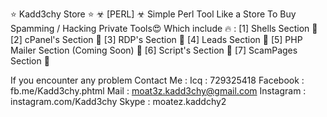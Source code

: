 ⭐ Kadd3chy Store ⭐
☣ [PERL] ☣ Simple Perl Tool Like a Store  To Buy Spamming / Hacking Private Tools😍
Which include 🔥  :
[1] Shells Section 💪
[2] cPanel's Section 💪 
[3] RDP's Section 💪
[4] Leads Section 💪
[5] PHP Mailer Section (Coming Soon) 💪
[6] Script's Section 💪
[7] ScamPages Section 💪

If you encounter any problem Contact Me :
Icq : 729325418
Facebook : fb.me/Kadd3chy.phtml
Mail : moat3z.kadd3chy@gmail.com
Instagram : instagram.com/Kadd3chy
Skype : moatez.kaddchy2
